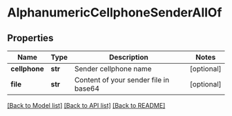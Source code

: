 # AlphanumericCellphoneSenderAllOf

## Properties
Name | Type | Description | Notes
------------ | ------------- | ------------- | -------------
**cellphone** | **str** | Sender cellphone name | [optional] 
**file** | **str** | Content of your sender file in base64 | [optional] 

[[Back to Model list]](../README.md#documentation-for-models) [[Back to API list]](../README.md#documentation-for-api-endpoints) [[Back to README]](../README.md)


